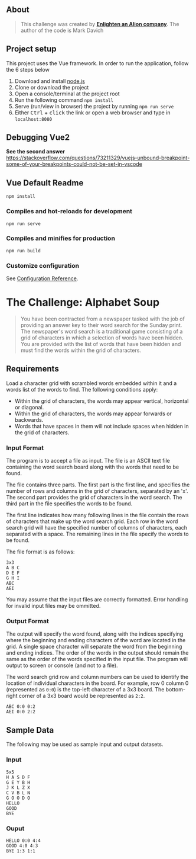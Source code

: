 ## About

> This challenge was created by [**Enlighten an Alion company**](https://www.eitccorp.com/).
> The author of the code is Mark Davich

## Project setup

This project uses the Vue framework.
In order to run the application,
follow the 6 steps below

1. Download and install [node.js](https://nodejs.org/en/download)
2. Clone or download the project
3. Open a console/terminal at the project root
4. Run the following command `npm install`
5. Serve (run/view in browser) the project by running `npm run serve`
6. Either <kbd>Ctrl</kbd> + <kbd>click</kbd> the link or open a web browser and type in `localhost:8080`

## Debugging Vue2

**See the second answer**  
https://stackoverflow.com/questions/73211329/vuejs-unbound-breakpoint-some-of-your-breakpoints-could-not-be-set-in-vscode

## Vue Default Readme

```
npm install
```

### Compiles and hot-reloads for development

```
npm run serve
```

### Compiles and minifies for production

```
npm run build
```

### Customize configuration

See [Configuration Reference](https://cli.vuejs.org/config/).

# The Challenge: Alphabet Soup

> You have been contracted from a newspaper tasked with the job of providing an answer key to their word search for the Sunday print. The newspaper's word search is a traditional game consisting of a grid of characters in which a selection of words have been hidden. You are provided with the list of words that have been hidden and must find the words within the grid of characters.

## Requirements

Load a character grid with scrambled words embedded within it and a words list of the words to find. The following conditions apply:

- Within the grid of characters, the words may appear vertical, horizontal or diagonal.
- Within the grid of characters, the words may appear forwards or backwards.
- Words that have spaces in them will not include spaces when hidden in the grid of characters.

### Input Format

The program is to accept a file as input. The file is an ASCII text file containing the word search board along with the words that need to be found.

The file contains three parts. The first part is the first line, and specifies the number of rows and columns in the grid of characters, separated by an 'x'. The second part provides the grid of characters in the word search. The third part in the file specifies the words to be found.

The first line indicates how many following lines in the file contain the rows of characters that make up the word search grid. Each row in the word search grid will have the specified number of columns of characters, each separated with a space. The remaining lines in the file specify the words to be found.

The file format is as follows:

```
3x3
A B C
D E F
G H I
ABC
AEI
```

You may assume that the input files are correctly formatted. Error handling for invalid input files may be ommitted.

### Output Format

The output will specify the word found, along with the indices specifying where the beginning and ending characters of the word are located in the grid. A single space character will separate the word from the beginning and ending indices. The order of the words in the output should remain the same as the order of the words specified in the input file. The program will output to screen or console (and not to a file).

The word search grid row and column numbers can be used to identify the location of individual characters in the board. For example, row 0 column 0 (represented as `0:0`) is the top-left character of a 3x3 board. The bottom-right corner of a 3x3 board would be represented as `2:2`.

```
ABC 0:0 0:2
AEI 0:0 2:2
```

## Sample Data

The following may be used as sample input and output datasets.

### Input

```
5x5
H A S D F
G E Y B H
J K L Z X
C V B L N
G O O D O
HELLO
GOOD
BYE
```

### Ouput

```
HELLO 0:0 4:4
GOOD 4:0 4:3
BYE 1:3 1:1
```
